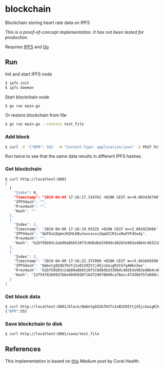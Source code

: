# blockchain
Blockchain storing heart rate data on IPFS

_This is a proof-of-concept implementation. It has not been tested for production._

Requires [IPFS](https://docs.ipfs.io/introduction/install/) and [Go](https://golang.org/doc/install)

## Run
Init and start IPFS node
```sh
$ ipfs init
$ ipfs daemon
```

Start blockchain node
```sh
$ go run main.go
```

Or restore blockchain from file
```sh
$ go run main.go --restore test_file
```

### Add block
```sh
$ curl -d '{"BPM": 50}' -H "Content-Type: application/json" -X POST http://localhost:8081
```

Run twice to see that the same data results in different IPFS hashes.

### Get blockchain
```sh
$ curl http://localhost:8081
[
  {
    "Index": 0,
    "Timestamp": "2019-04-09 17:16:17.334761 +0200 CEST m=+0.003436740",
    "IPFSHash": "",
    "PrevHash": "",
    "Hash": ""
  },
  {
    "Index": 1,
    "Timestamp": "2019-04-09 17:16:19.93325 +0200 CEST m=+2.601923666",
    "IPFSHash": "QmTGvLDqmnJH2HLKBvJovxznsv1bpUCCR2vxRwXYFdSo4y",
    "PrevHash": "",
    "Hash": "b2bf56b03c2ab09a0bb510f3c0dbdbd3309dc40263e983e48b4c48321891ca32"
  },
  {
    "Index": 2,
    "Timestamp": "2019-04-09 17:16:22.372999 +0200 CEST m=+5.041669596",
    "IPFSHash": "Qmbntg92Ub7HJfz2xB1X9Zttjd5jcUaigRJCkfq4Wkn3wx",
    "PrevHash": "b2bf56b03c2ab09a0bb510f3c0dbdbd3309dc40263e983e48b4c48321891ca32",
    "Hash": "13f54f8268937bbe4045650f16d7240f0b69ca76ecc47438bf57a660c34fa5f4"
  }
]
```

### Get block data
```sh
$ curl http://localhost:8081/block/Qmbntg92Ub7HJfz2xB1X9Zttjd5jcUaigRJCkfq4Wkn3wx
{"BPM":55}
```

### Save blockchain to disk
```sh
$ curl http://localhost:8081/save/test_file
```

## References
This implementation is based on [this](https://medium.com/@mycoralhealth/code-your-own-blockchain-in-less-than-200-lines-of-go-e296282bcffc) Medium post by Coral Health.
